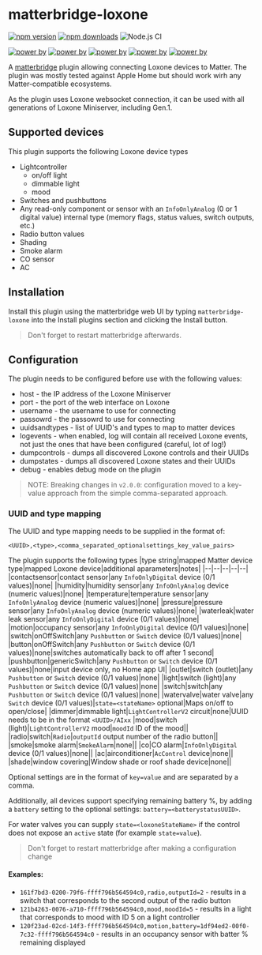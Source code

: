 # matterbridge-loxone

[![npm version](https://img.shields.io/npm/v/matterbridge-loxone.svg)](https://www.npmjs.com/package/matterbridge-loxone)
[![npm downloads](https://img.shields.io/npm/dt/matterbridge-loxone.svg)](https://www.npmjs.com/package/matterbridge-loxone)
![Node.js CI](https://github.com/andrasg/matterbridge-loxone/actions/workflows/build-matterbridge-plugin.yml/badge.svg)

[![power by](https://img.shields.io/badge/powered%20by-matterbridge-blue)](https://www.npmjs.com/package/matterbridge)
[![power by](https://img.shields.io/badge/powered%20by-matter--history-blue)](https://www.npmjs.com/package/matter-history)
[![power by](https://img.shields.io/badge/powered%20by-node--ansi--logger-blue)](https://www.npmjs.com/package/node-ansi-logger)
[![power by](https://img.shields.io/badge/powered%20by-node--persist--manager-blue)](https://www.npmjs.com/package/node-persist-manager)
[![power by](https://img.shields.io/badge/powered%20by-node--lox--ws--api-blue)](https://www.npmjs.com/package/node-lox-ws-api)


A [matterbridge](https://github.com/Luligu/matterbridge) plugin allowing connecting Loxone devices to Matter. The plugin was mostly tested against Apple Home but should work wirh any Matter-compatible ecosystems.

As the plugin uses Loxone websocket connection, it can be used with all generations of Loxone Miniserver, including Gen.1.

## Supported devices

This plugin supports the following Loxone device types
- Lightcontroller
  - on/off light
  - dimmable light
  - mood
- Switches and pushbuttons
- Any read-only component or sensor with an `InfoOnlyAnalog` (0 or 1 digital value) internal type (memory flags, status values, switch outputs, etc.)
- Radio button values
- Shading
- Smoke alarm
- CO sensor
- AC

## Installation

Install this plugin using the matterbridge web UI by typing `matterbridge-loxone` into the Install plugins section and clicking the Install button.

> Don't forget to restart matterbridge afterwards.

## Configuration

The plugin needs to be configured before use with the following values:
- host - the IP address of the Loxone Miniserver
- port - the port of the web interface on Loxone
- username - the username to use for connecting
- passowrd - the passowrd to use for connecting
- uuidsandtypes - list of UUID's and types to map to matter devices
- logevents - when enabled, log will contain all received Loxone events, not just the ones that have been configured (careful, lot of log!)
- dumpcontrols - dumps all discovered Loxone controls and their UUIDs
- dumpstates - dumps all discovered Loxone states and their UUIDs
- debug - enables debug mode on the plugin

> NOTE: Breaking changes in `v2.0.0`: configuration moved to a key-value approach from the simple comma-separated approach.

### UUID and type mapping

The UUID and type mapping needs to be supplied in the format of:

`<UUID>,<type>,<comma_separated_optionalsettings_key_value_pairs>`

The plugin supports the following types
|type string|mapped Matter device type|mapped Loxone device|additional aparameters|notes|
|--|--|--|--|--|
|contactsensor|contact sensor|any `InfoOnlyDigital` device (0/1 values)|none|
|humidity|humidity sensor|any `InfoOnlyAnalog` device (numeric values)|none|
|temperature|temperature sensor|any `InfoOnlyAnalog` device (numeric values)|none|
|pressure|pressure sensor|any `InfoOnlyAnalog` device (numeric values)|none|
|waterleak|water leak sensor|any `InfoOnlyDigital` device (0/1 values)|none|
|motion|occupancy sensor|any `InfoOnlyDigital` device (0/1 values)|none|
|switch|onOffSwitch|any `Pushbutton` or `Switch` device (0/1 values)|none|
|button|onOffSwitch|any `Pushbutton` or `Switch` device (0/1 values)|none|switches automatically back to off after 1 second|
|pushbutton|genericSwitch|any `Pushbutton` or `Switch` device (0/1 values)|none|input device only, no Home app UI|
|outlet|switch (outlet)|any `Pushbutton` or `Switch` device (0/1 values)|none|
|light|switch (light)|any `Pushbutton` or `Switch` device (0/1 values)|none|
|switch|switch|any `Pushbutton` or `Switch` device (0/1 values)|none|
|watervalve|water valve|any `Switch` device (0/1 values)|`state=<stateName>` optional|Maps on/off to open/close|
|dimmer|dimmable light|`LightControllerV2` circuit|none|UUID needs to be in the format `<UUID>/AIxx`
|mood|switch (light)|`LightControllerV2` mood|`moodId` ID of the mood||
|radio|switch|`Radio`|`outputId` output number of the radio button||
|smoke|smoke alarm|`SmokeAlarm`|none||
|co|CO alarm|`InfoOnlyDigital` device (0/1 values)|none||
|ac|airconditioner|`AcControl` device|none||
|shade|window covering|Window shade or roof shade device|none||

Optional settings are in the format of `key=value` and are separated by a comma.

Additionally, all devices support specifying remaining battery %, by adding a `battery` setting to the optional settings:
`battery=<batterystatusUUID>`.

For water valves you can supply `state=<loxoneStateName>` if the control does not expose an `active` state (for example `state=value`).

> Don't forget to restart matterbridge after making a configuration change

#### Examples:
- `161f7bd3-0200-79f6-ffff796b564594c0,radio,outputId=2` - results in a switch that corresponds to the second output of the radio button
- `121b4263-0076-a710-ffff796b564594c0,mood,moodId=5` - results in a light that corresponds to mood with ID 5 on a light controller
- `120f23ad-02cd-14f3-ffff796b564594c0,motion,battery=1df94ed2-00f0-7c32-ffff796b564594c0` - results in an occupancy sensor with batter % remaining displayed
